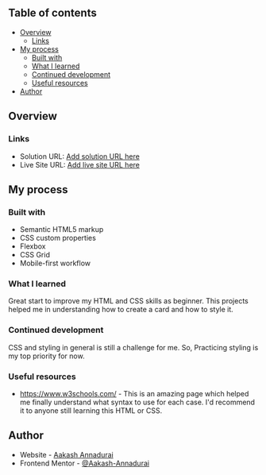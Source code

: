 ## Table of contents

- [Overview](#overview)
  - [Links](#links)
- [My process](#my-process)
  - [Built with](#built-with)
  - [What I learned](#what-i-learned)
  - [Continued development](#continued-development)
  - [Useful resources](#useful-resources)
- [Author](#author)


## Overview


### Links

- Solution URL: [Add solution URL here](https://your-solution-url.com)
- Live Site URL: [Add live site URL here](https://your-live-site-url.com)

## My process

### Built with

- Semantic HTML5 markup
- CSS custom properties
- Flexbox
- CSS Grid
- Mobile-first workflow



### What I learned

Great start to improve my HTML and CSS skills as beginner. This projects helped me in understanding how to create a card and how to style it.


### Continued development

CSS and styling in general is still a challenge for me. So, Practicing styling is my top priority for now.


### Useful resources

- https://www.w3schools.com/ - This is an amazing page which helped me finally understand what syntax to use for each case. I'd recommend it to anyone still learning this HTML or CSS.


## Author

- Website - [Aakash Annadurai](https://github.com/Aakash-Annadurai)
- Frontend Mentor - [@Aakash-Annadurai](https://www.frontendmentor.io/profile/Aakash-Annadurai)



